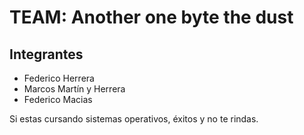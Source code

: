 # TEAM: Another one byte the dust

## Integrantes
* Federico Herrera
* Marcos Martín y Herrera
* Federico Macias

Si estas cursando sistemas operativos, éxitos y no te rindas.
